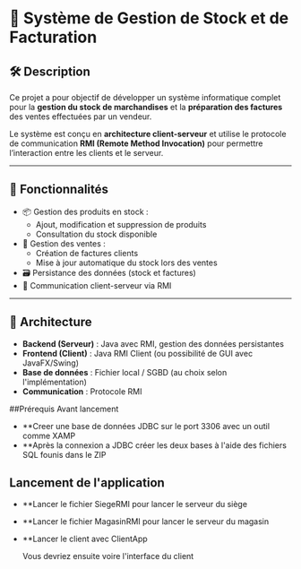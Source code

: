# 🧾 Système de Gestion de Stock et de Facturation

## 🛠️ Description

Ce projet a pour objectif de développer un système informatique complet pour la **gestion du stock de marchandises** et la **préparation des factures** des ventes effectuées par un vendeur.

Le système est conçu en **architecture client-serveur** et utilise le protocole de communication **RMI (Remote Method Invocation)** pour permettre l’interaction entre les clients et le serveur.

---

## 🎯 Fonctionnalités

- 📦 Gestion des produits en stock :
  - Ajout, modification et suppression de produits
  - Consultation du stock disponible
- 🧾 Gestion des ventes :
  - Création de factures clients
  - Mise à jour automatique du stock lors des ventes
- 🗃️ Persistance des données (stock et factures)
- 🔄 Communication client-serveur via RMI

---

## 🧱 Architecture

- **Backend (Serveur)** : Java avec RMI, gestion des données persistantes
- **Frontend (Client)** : Java RMI Client (ou possibilité de GUI avec JavaFX/Swing)
- **Base de données** : Fichier local / SGBD (au choix selon l'implémentation)
- **Communication** : Protocole RMI


##Prérequis Avant lancement 

- **Creer une base de données JDBC sur le port 3306 avec un outil comme XAMP
- **Après la connexion a JDBC créer les deux bases à l'aide des fichiers SQL founis dans le ZIP


## Lancement de l'application
- **Lancer le fichier SiegeRMI pour lancer le serveur du siège
- **Lancer le fichier MagasinRMI pour lancer le serveur du magasin
- **Lancer le client avec ClientApp

  Vous devriez ensuite voire l'interface du client








